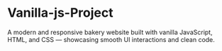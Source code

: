 # Vanilla-js-Project
A modern and responsive bakery website built with vanilla JavaScript, HTML, and CSS — showcasing smooth UI interactions and clean code.
